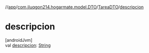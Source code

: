 //[app](../../../index.md)/[com.jluqgon214.hogarmate.model.DTO](../index.md)/[TareaDTO](index.md)/[descripcion](descripcion.md)

# descripcion

[androidJvm]\
val [descripcion](descripcion.md): [String](https://kotlinlang.org/api/latest/jvm/stdlib/kotlin-stdlib/kotlin/-string/index.html)
